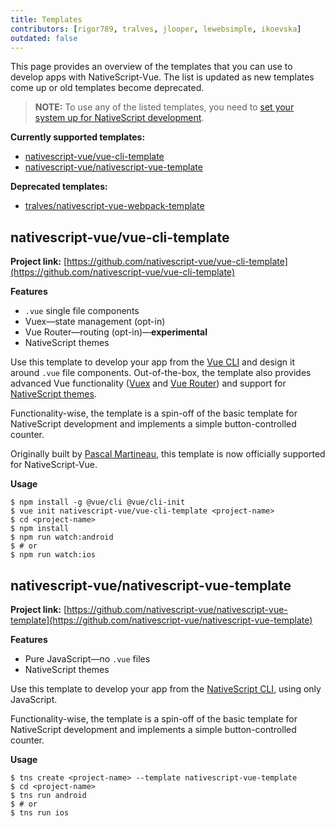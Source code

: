 ```yaml
---
title: Templates
contributors: [rigor789, tralves, jlooper, lewebsimple, ikoevska]
outdated: false
---
```


This page provides an overview of the templates that you can use to develop apps with NativeScript-Vue. The list is updated as new templates come up or old templates become deprecated.

> **NOTE:** To use any of the listed templates, you need to [set your system up for NativeScript development](/en/docs/getting-started/installation).

**Currently supported templates:**

* [nativescript-vue/vue-cli-template](#nativescript-vuevue-cli-template) 
* [nativescript-vue/nativescript-vue-template](#nativescript-vuenativescript-vue-template) 

**Deprecated templates:**

* [tralves/nativescript-vue-webpack-template](https://github.com/tralves/nativescript-vue-webpack-template/)

## nativescript-vue/vue-cli-template

**Project link:** [https://github.com/nativescript-vue/vue-cli-template](https://github.com/nativescript-vue/vue-cli-template)

**Features**

* `.vue` single file components
* Vuex&mdash;state management (opt-in)
* Vue Router&mdash;routing (opt-in)&mdash;**experimental**
* NativeScript themes

Use this template to develop your app from the [Vue CLI](https://github.com/vuejs/vue-cli) and design it around `.vue` file components. Out-of-the-box, the template also provides advanced Vue functionality ([Vuex](https://vuex.vuejs.org/en/) and [Vue Router](https://github.com/vuejs/vue-router)) and support for [NativeScript themes](https://docs.nativescript.org/ui/theme).

Functionality-wise, the template is a spin-off of the basic template for NativeScript development and implements a simple button-controlled counter.

Originally built by [Pascal Martineau](https://github.com/lewebsimple/), this template is now officially supported for NativeScript-Vue.

**Usage**

```shell
$ npm install -g @vue/cli @vue/cli-init
$ vue init nativescript-vue/vue-cli-template <project-name>
$ cd <project-name>
$ npm install
$ npm run watch:android
$ # or
$ npm run watch:ios
```

## nativescript-vue/nativescript-vue-template

**Project link:** [https://github.com/nativescript-vue/nativescript-vue-template](https://github.com/nativescript-vue/nativescript-vue-template)

**Features**

* Pure JavaScript&mdash;no `.vue` files
* NativeScript themes

Use this template to develop your app from the [NativeScript CLI](https://github.com/NativeScript/nativescript-cli), using only JavaScript.

Functionality-wise, the template is a spin-off of the basic template for NativeScript development and implements a simple button-controlled counter.

**Usage**

```shell
$ tns create <project-name> --template nativescript-vue-template
$ cd <project-name>
$ tns run android
$ # or
$ tns run ios
```
